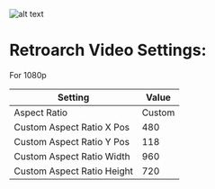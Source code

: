 ![alt text](https://i.imgur.com/d7SvD1e.png)

# Retroarch Video Settings:
For 1080p

Setting | Value
--- | ---
Aspect Ratio | Custom
Custom Aspect Ratio X Pos | 480
Custom Aspect Ratio Y Pos | 118
Custom Aspect Ratio Width | 960
Custom Aspect Ratio Height | 720

